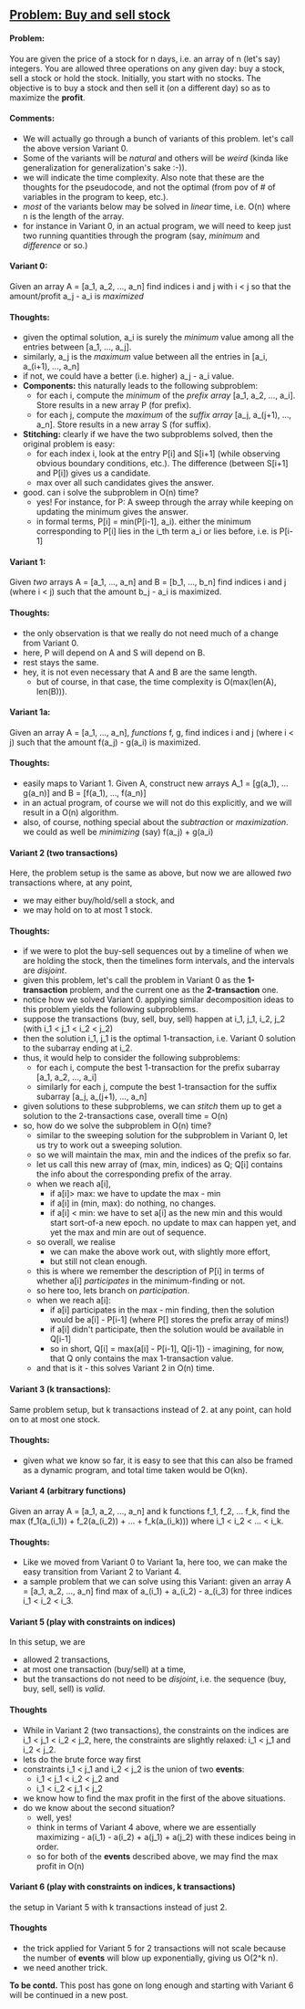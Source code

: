 ## [Problem: Buy and sell stock](https://leetcode.com/problems/best-time-to-buy-and-sell-stock/)
#### Problem:
You are given the price of a stock for n days, i.e. an array 
of n (let's say) integers. 
You are allowed three operations on any given day: buy a stock, 
sell a stock or hold the stock. Initially, you start with no 
stocks. The objective is to buy a stock and then sell it 
(on a different day) so as to maximize the **profit**. 

#### Comments:
- We will actually go through a bunch of variants of this problem.
let's call the above version Variant 0.
- Some of the variants will be _natural_ and others will be _weird_
(kinda like generalization for generalization's sake :-)).
- we will indicate the time complexity. Also note that these are 
the thoughts for the pseudocode, and not the optimal (from pov 
of # of variables in the program to keep, etc.).
- _most_ of the variants below may be solved in _linear_ time, 
i.e. O(n) where n is the length of the array.
- for instance in Variant 0, in an actual program, we will 
need to keep just two running quantities through the program 
(say, _minimum_ and _difference_ or so.)

#### Variant 0:
Given an array A = [a_1, a_2, ..., a_n] find indices i and j with 
i < j so that the amount/profit a_j - a_i is _maximized_

#### Thoughts:
- given the optimal solution, a_i is surely the _minimum_ value 
among all the entries between [a_1, ..., a_j].
- similarly, a_j is the _maximum_ value between all the entries 
in [a_i, a_(i+1), ..., a_n]
- if not, we could have a better (i.e. higher) a_j - a_i value.
- **Components:** this naturally leads to the following subproblem:
    - for each i, compute the _minimum_ of the _prefix array_
    [a_1, a_2, ..., a_i]. Store results in a new array P 
    (for prefix).
    - for each j, compute the _maximum_ of the _suffix array_
    [a_j, a_(j+1), ..., a_n]. Store results in a new array S 
    (for suffix).
- **Stitching:** clearly if we have the two subproblems solved, then the original 
problem is easy:
    - for each index i, look at the entry P[i] and S[i+1] (while 
    observing obvious boundary conditions, etc.). The difference
    (between S[i+1] and P[i]) gives us a candidate.
    - max over all such candidates gives the answer. 
- good. can i solve the subproblem in O(n) time?
    - yes! For instance, for P: A sweep through the array while
    keeping on updating the minimum gives the answer. 
    - in formal terms, P[i] = min(P[i-1], a_i). either the minimum 
    corresponding to P[i] lies in the i_th term a_i or lies 
    before, i.e. is P[i-1]

#### Variant 1:
Given _two_ arrays A = [a_1, ..., a_n] and B = [b_1, ..., b_n]
find indices i and j (where i < j) such that the amount b_j - a_i is maximized.

#### Thoughts:
- the only observation is that we really do not need much of a change
from Variant 0. 
- here, P will depend on A and S will depend on B.
- rest stays the same. 
- hey, it is not even necessary that A and B are the same length.
    - but of course, in that case, the time complexity is 
    O(max(len(A), len(B))).
    
#### Variant 1a:
Given an array A = [a_1, ..., a_n], _functions_ f, g, 
find indices i and j (where i < j)
such that the amount f(a_j) - g(a_i) is maximized. 

#### Thoughts:
- easily maps to Variant 1. Given A, construct new arrays 
A_1 = [g(a_1), ... g(a_n)] and B = [f(a_1), ..., f(a_n)]
- in an actual program, of course we will not do this explicitly, 
and we will result in a O(n) algorithm.
- also, of course, nothing special about the _subtraction_ or 
_maximization_. we could as well be _minimizing_ (say)
f(a_j) + g(a_i)

#### Variant 2 (two transactions)
Here, the problem setup is the same as above, but now we are 
allowed _two_ transactions where, at any point,
- we may either buy/hold/sell a stock, and
- we may hold on to at most 1 stock. 

#### Thoughts:
- if we were to plot the buy-sell sequences out by a timeline
of when we are holding the stock, then the timelines form 
intervals, and the intervals are _disjoint_. 
- given this problem, let's call the problem in Variant 0 as
 the **1-transaction** problem, and the current one as the 
 **2-transaction** one.
- notice how we solved Variant 0. applying similar decomposition 
ideas to this problem yields the following subproblems. 
- suppose the transactions (buy, sell, buy, sell) happen at 
 i_1, j_1, i_2, j_2 (with i_1 < j_1 < i_2 < j_2)
- then the solution i_1, j_1 is the optimal 1-transaction, i.e. 
Variant 0 solution to the subarray ending at i_2. 
- thus, it would help to consider the following subproblems:
    - for each i, compute the best 1-transaction for the prefix 
    subarray [a_1, a_2, ..., a_i]
    - similarly for each j, compute the best 1-transaction for the
    suffix subarray [a_j, a_(j+1), ..., a_n]
- given solutions to these subproblems, we can _stitch_ them up to 
get a solution to the 2-transactions case, overall time = O(n)
- so, how do we solve the subproblem in O(n) time?
    - similar to the sweeping solution for the subproblem in 
    Variant 0, let us try to work out a sweeping solution.
    - so we will maintain the max, min and the indices of the 
    prefix so far. 
    - let us call this new array of (max, min, indices) as Q;
    Q[i] contains the info about the corresponding prefix of
    the array. 
    - when we reach a[i], 
        - if a[i]> max: we have to update the max - min
        - if a[i] in (min, max): do nothing, no changes.
        - if a[i] < min: we have to set a[i] as the new min
        and this would start sort-of-a new epoch. no update to
         max can happen yet, and yet the max and min are out 
         of sequence. 
    - so overall, we realise 
        - we can make the above work out, with slightly more 
        effort, 
        - but still not clean enough.
    - this is where we remember the description of P[i] in terms
    of whether a[i] _participates_ in the minimum-finding or not.
    - so here too, lets branch on _participation_.
    - when we reach a[i]:
        - if a[i] participates in the max - min finding, then the
        solution would be a[i] - P[i-1] (where P[] stores the 
        prefix array of mins!)
        - if a[i] didn't participate, then the solution would be 
        available in Q[i-1]
        - so in short, Q[i] = max(a[i] - P[i-1], Q[i-1]) - imagining, 
        for now, that Q only contains the max 1-transaction value. 
    - and that is it - this solves Variant 2 in O(n) time.

#### Variant 3 (k transactions):
Same problem setup, but k transactions instead of 2. at any point, 
can hold on to at most one stock. 

#### Thoughts:
- given what we know so far, it is easy to see that this can 
also be framed as a dynamic program, and total time taken 
would be O(kn). 

#### Variant 4 (arbitrary functions)
Given an array A = [a_1, a_2, ..., a_n] and k functions
f_1, f_2, ... f_k, find the 
max (f_1(a_(i_1)) + f_2(a_(i_2)) + ... + f_k(a_(i_k))) 
where i_1 < i_2 < ... < i_k. 

#### Thoughts:
- Like we moved from Variant 0 to Variant 1a, here too, we
can make the easy transition from Variant 2 to Variant 4. 
- a sample problem that we can solve using this Variant: 
given an array A = [a_1, a_2, ..., a_n] find max of 
a_(i_1) + a_(i_2) - a_(i_3) for three indices 
i_1 < i_2 < i_3. 

#### Variant 5 (play with constraints on indices)
In this setup, we are 
- allowed 2 transactions,
- at most one transaction (buy/sell) at a time,
- but the transactions do not need to be _disjoint_, 
i.e. the sequence (buy, buy, sell, sell)
is _valid_. 

#### Thoughts
- While in Variant 2 (two transactions), the constraints on the 
indices are i_1 < j_1 < i_2 < j_2, here, the constraints are 
slightly relaxed: i_1 < j_1 and i_2 < j_2. 
- lets do the brute force way first
- constraints i_1 < j_1 and i_2 < j_2 is the union of two 
  **events**: 
    - i_1 < j_1 < i_2 < j_2 and 
    - i_1 < i_2 < j_1 < j_2
- we know how to find the max profit in the first of the above
situations. 
- do we know about the second situation? 
    - well, yes!
    - think in terms of Variant 4 above, where we are essentially
    maximizing - a(i_1) - a(i_2) + a(j_1) + a(j_2) with 
    these indices being in order. 
    - so for both of the **events** described above, we may 
    find the max profit in O(n)

#### Variant 6 (play with constraints on indices, k transactions)
the setup in Variant 5 with k transactions instead of just 2. 

#### Thoughts
- the trick applied for Variant 5 for 2 transactions will not 
scale because the number of **events** will blow up 
exponentially, giving us O(2^k n). 
- we need another trick.

**To be contd.** This post has gone on long enough and 
starting with Variant 6 will be continued in a new post.

